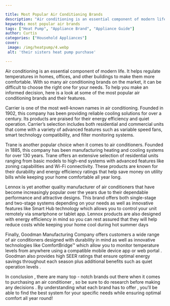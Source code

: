```yaml
---

title: Most Popular Air Conditioning Brands
description: "Air conditioning is an essential component of modern life. It helps regulate temperatures in homes, offices, and other buildings t...learn more about it now"
keywords: most popular air brands
tags: ["Heat Pump", "Appliance Brand", "Appliance Guide"]
author: Curtis
categories: ["Household Appliances"]
cover: 
 image: /img/heatpump/4.webp
 alt: 'their sisters heat pump purchase'

---
```


Air conditioning is an essential component of modern life. It helps regulate temperatures in homes, offices, and other buildings to make them more comfortable. With so many air conditioning brands on the market, it can be difficult to choose the right one for your needs. To help you make an informed decision, here is a look at some of the most popular air conditioning brands and their features. 

Carrier is one of the most well-known names in air conditioning. Founded in 1902, this company has been providing reliable cooling solutions for over a century. Its products are praised for their energy efficiency and quiet operation. Carrier’s selection includes both residential and commercial units that come with a variety of advanced features such as variable speed fans, smart technology compatibility, and filter monitoring systems. 

Trane is another popular choice when it comes to air conditioners. Founded in 1885, this company has been manufacturing heating and cooling systems for over 130 years. Trane offers an extensive selection of residential units ranging from basic models to high-end systems with advanced features like zoning capabilities and Wi-Fi connectivity. These products are known for their durability and energy efficiency ratings that help save money on utility bills while keeping your home comfortable all year long. 

Lennox is yet another quality manufacturer of air conditioners that have become increasingly popular over the years due to their dependable performance and attractive designs. This brand offers both single-stage and two-stage systems depending on your needs as well as innovative features like Smart Hub technology which allows you to control your unit remotely via smartphone or tablet app. Lennox products are also designed with energy efficiency in mind so you can rest assured that they will help reduce costs while keeping your home cool during hot summer days 

Finally, Goodman Manufacturing Company offers customers a wide range of air conditioners designed with durability in mind as well as innovative technologies like ComfortBridge™ which allow you to monitor temperature levels from anywhere using a compatible mobile device app or web portal . Goodman also provides high SEER ratings that ensure optimal energy savings throughout each season plus additional benefits such as quiet operation levels . 

 In conclusion , there are many top - notch brands out there when it comes to purchasing an air conditioner , so be sure to do research before making any decisions . By understanding what each brand has to offer , you’ll be able to find the best system for your specific needs while ensuring optimal comfort all year round!
